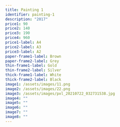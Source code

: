 ```yaml
---
title: Painting 1
identifier: painting-1
description: "2017"
price1: 90
price2: 140
price3: 190
price4: 960
price1-label: A4
price2-label: A3
price3-label: A2
paper-frame1-label: Brown
paper-frame2-label: Grey
thin-frame1-label: Gold
thin-frame2-label: Silver
thick-frame1-label: White
thick-frame2-label: Black
image1: /assets/images/11.png
image2: /assets/images/22.png
image3: /assets/images/pxl_20210722_032731538.jpg
image4: ""
image5: ""
image6: ""
image7: ""
image8: ""
---
```

